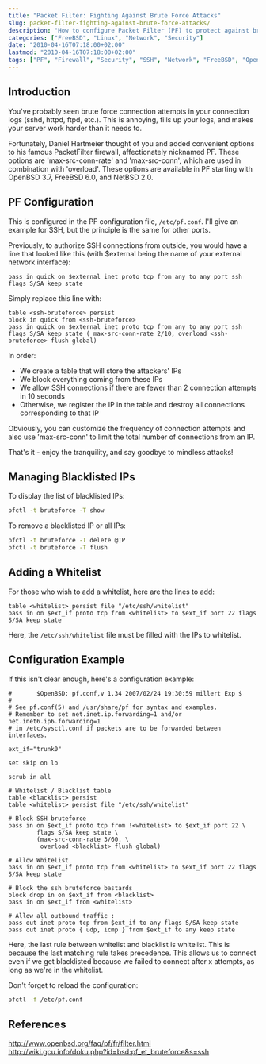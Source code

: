```yaml
---
title: "Packet Filter: Fighting Against Brute Force Attacks"
slug: packet-filter-fighting-against-brute-force-attacks/
description: "How to configure Packet Filter (PF) to protect against brute force attacks on services like SSH by automatically blacklisting suspicious IP addresses."
categories: ["FreeBSD", "Linux", "Network", "Security"]
date: "2010-04-16T07:18:00+02:00"
lastmod: "2010-04-16T07:18:00+02:00"
tags: ["PF", "Firewall", "Security", "SSH", "Network", "FreeBSD", "OpenBSD"]
---
```


## Introduction

You've probably seen brute force connection attempts in your connection logs (sshd, httpd, ftpd, etc.). This is annoying, fills up your logs, and makes your server work harder than it needs to.

Fortunately, Daniel Hartmeier thought of you and added convenient options to his famous PacketFilter firewall, affectionately nicknamed PF. These options are 'max-src-conn-rate' and 'max-src-conn', which are used in combination with 'overload'. These options are available in PF starting with OpenBSD 3.7, FreeBSD 6.0, and NetBSD 2.0.

## PF Configuration

This is configured in the PF configuration file, `/etc/pf.conf`. I'll give an example for SSH, but the principle is the same for other ports.

Previously, to authorize SSH connections from outside, you would have a line that looked like this (with $external being the name of your external network interface):

``` pf
pass in quick on $external inet proto tcp from any to any port ssh flags S/SA keep state
```

Simply replace this line with:

``` pf
table <ssh-bruteforce> persist
block in quick from <ssh-bruteforce>
pass in quick on $external inet proto tcp from any to any port ssh flags S/SA keep state ( max-src-conn-rate 2/10, overload <ssh-bruteforce> flush global)
```

In order:

* We create a table that will store the attackers' IPs
* We block everything coming from these IPs
* We allow SSH connections if there are fewer than 2 connection attempts in 10 seconds
* Otherwise, we register the IP in the table and destroy all connections corresponding to that IP

Obviously, you can customize the frequency of connection attempts and also use 'max-src-conn' to limit the total number of connections from an IP.

That's it - enjoy the tranquility, and say goodbye to mindless attacks!

## Managing Blacklisted IPs

To display the list of blacklisted IPs:

```bash
pfctl -t bruteforce -T show
```

To remove a blacklisted IP or all IPs:

```bash
pfctl -t bruteforce -T delete @IP
pfctl -t bruteforce -T flush
```

## Adding a Whitelist

For those who wish to add a whitelist, here are the lines to add:

``` pf
table <whitelist> persist file "/etc/ssh/whitelist"
pass in on $ext_if proto tcp from <whitelist> to $ext_if port 22 flags S/SA keep state
```

Here, the `/etc/ssh/whitelist` file must be filled with the IPs to whitelist.

## Configuration Example

If this isn't clear enough, here's a configuration example:

``` pf
#       $OpenBSD: pf.conf,v 1.34 2007/02/24 19:30:59 millert Exp $
#
# See pf.conf(5) and /usr/share/pf for syntax and examples.
# Remember to set net.inet.ip.forwarding=1 and/or net.inet6.ip6.forwarding=1
# in /etc/sysctl.conf if packets are to be forwarded between interfaces.

ext_if="trunk0"

set skip on lo

scrub in all 

# Whitelist / Blacklist table
table <blacklist> persist
table <whitelist> persist file "/etc/ssh/whitelist"

# Block SSH bruteforce
pass in on $ext_if proto tcp from !<whitelist> to $ext_if port 22 \
        flags S/SA keep state \
        (max-src-conn-rate 3/60, \
         overload <blacklist> flush global)

# Allow Whitelist
pass in on $ext_if proto tcp from <whitelist> to $ext_if port 22 flags S/SA keep state

# Block the ssh bruteforce bastards
block drop in on $ext_if from <blacklist>
pass in on $ext_if from <whitelist>

# Allow all outbound traffic :
pass out inet proto tcp from $ext_if to any flags S/SA keep state
pass out inet proto { udp, icmp } from $ext_if to any keep state
```

Here, the last rule between whitelist and blacklist is whitelist. This is because the last matching rule takes precedence.
This allows us to connect even if we get blacklisted because we failed to connect after x attempts, as long as we're in the whitelist.

Don't forget to reload the configuration:

```bash
pfctl -f /etc/pf.conf
```

## References

http://www.openbsd.org/faq/pf/fr/filter.html  
http://wiki.gcu.info/doku.php?id=bsd:pf_et_bruteforce&s=ssh
